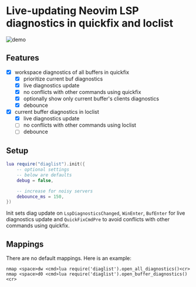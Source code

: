 # Live-updating Neovim LSP diagnostics in quickfix and loclist

![demo](https://github.com/onsails/diaglist.nvim/raw/gif/demo.gif)

## Features

- [x] workspace diagnostics of all buffers in quickfix
    - [x] prioritize current buf diagnostics
    - [x] live diagnostics update
    - [x] no conflicts with other commands using quickfix
    - [x] optionally show only current buffer's clients diagnostics
    - [x] debounce
- [x] current buffer diagnostics in loclist
    - [x] live diagnostics update
    - [ ] no conflicts with other commands using loclist
    - [ ] debounce

## Setup

```lua
lua require("diaglist").init({
    -- optional settings
    -- below are defaults
    debug = false, 

    -- increase for noisy servers
    debounce_ms = 150,
})
```

Init sets diag update on `LspDiagnosticsChanged`, `WinEnter`, `BufEnter` for live diagnostics update
and `QuickFixCmdPre` to avoid conflicts with other commands using quickfix.

## Mappings

There are no default mappings. Here is an example:

```vimscript
nmap <space>dw <cmd>lua require('diaglist').open_all_diagnostics()<cr>
nmap <space>d0 <cmd>lua require('diaglist').open_buffer_diagnostics()<cr>
```
